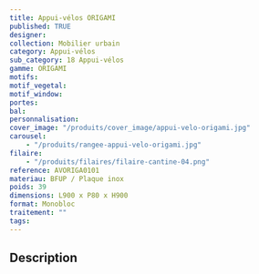 ```yaml
---
title: Appui-vélos ORIGAMI
published: TRUE
designer:
collection: Mobilier urbain
category: Appui-vélos
sub_category: 18 Appui-vélos
gamme: ORIGAMI
motifs:
motif_vegetal:
motif_window:
portes:
bal:
personnalisation:
cover_image: "/produits/cover_image/appui-velo-origami.jpg"
carousel:
    - "/produits/rangee-appui-velo-origami.jpg"
filaire:
    - "/produits/filaires/filaire-cantine-04.png"
reference: AVORIGA0101
materiau: BFUP / Plaque inox
poids: 39
dimensions: L900 x P80 x H900
format: Monobloc
traitement: ""
tags:
---
```


## Description
